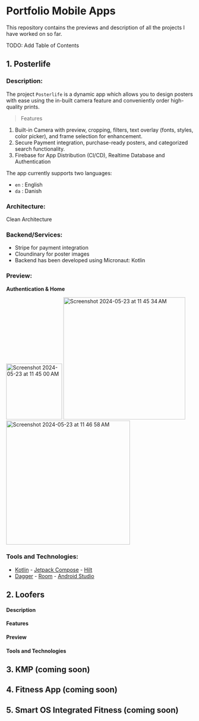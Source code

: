 # Portfolio Mobile Apps
This repository contains the previews and description of all the projects I have worked on so far.

TODO: Add Table of Contents

## 1. Posterlife

### Description:
The project `Posterlife` is a dynamic app which allows you to design posters with ease using the in-built camera feature and conveniently order high-quality prints.

> Features
1. Built-in Camera with preview, cropping, filters, text overlay (fonts, styles, color picker), and frame selection for enhancement.
2. Secure Payment integration, purchase-ready posters, and categorized search functionality.
3. Firebase for App Distribution (CI/CD), Realtime Database and Authentication

The app currently supports two languages:
- `en` : English 
- `da` : Danish

### Architecture:
Clean Architecture

### Backend/Services:
- Stripe for payment integration
- Cloundinary for poster images
- Backend has been developed using Micronaut: Kotlin
   
### Preview:
**Authentication & Home**

<img width="150" alt="Screenshot 2024-05-23 at 11 45 00 AM" src="https://github.com/AdeebaKhan01/portfolio-mobile-apps/assets/135405122/3f4f2e53-f8f2-4095-a8da-ec96510e9ccc">
<img width="328" alt="Screenshot 2024-05-23 at 11 45 34 AM" src="https://github.com/AdeebaKhan01/portfolio-mobile-apps/assets/135405122/5fcb3687-b6ef-4e05-8fa4-b579920781e9">
<img width="333" alt="Screenshot 2024-05-23 at 11 46 58 AM" src="https://github.com/AdeebaKhan01/portfolio-mobile-apps/assets/135405122/687e4f7b-3923-461c-bf48-6e7870ddd95b">

### Tools and Technologies:
- [Kotlin](https://kotlinlang.org/) - [Jetpack Compose](https://developer.android.com/jetpack/compose) - [Hilt](https://dagger.dev/hilt/)
- [Dagger](https://dagger.dev/) - [Room](https://developer.android.com/training/data-storage/room) - [Android Studio](https://developer.android.com/studio)

## 2. Loofers
#### Description
#### Features
#### Preview
#### Tools and Technologies

## 3. KMP (coming soon)

## 4. Fitness App (coming soon)

## 5. Smart OS Integrated Fitness (coming soon)
